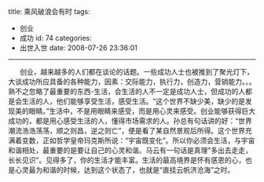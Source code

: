title: 乘风破浪会有时
tags:
  - 创业
  - 成功
id: 74
categories:
  - 出世入世
date: 2008-07-26 23:36:01
---

      创业，越来越多的人们都在谈论的话题。<!--more-->一些成功人士也被推到了聚光灯下，大谈成功所应具备的各种能力，因素：交际能力，执行力，创造力，营销能力。。。熟不之忽略了最重要的东西-生活，会生活的人不一定是成功人士，但成功的人都是会生活的人，他们能够享受生活，感受生活。“这个世界不缺少美，缺少的是发现美的眼睛。”生活中，不是用眼睛来感受，而是用心灵来感受。创业能够获得巨大成功的，都是用心感受生活的人，懂得市场需求的人。孙总有句话讲的好：“世界潮流浩浩荡荡，顺之则昌，逆之则亡”，便是看了某自然景观后所得。这个世界充满着变数，正如哲学皇帝玛克斯所说：“宇宙既变化”。所以你必须会生活，与宇宙和谐相处，最重要的是要让自己的心灵和谐。马云有一句话是真理"多出去走走，长长见识"。见得多了，你的生活才能丰富。生活的最高境界是怀有感恩的心，也是心灵最为和谐的时候，达到这个状态了，也就是“直挂云帆济沧海”之时。